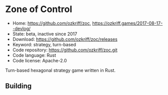 # Zone of Control

- Home: https://github.com/ozkriff/zoc, https://ozkriff.games/2017-08-17--devlog/
- State: beta, inactive since 2017
- Download: https://github.com/ozkriff/zoc/releases
- Keyword: strategy, turn-based
- Code repository: https://github.com/ozkriff/zoc.git
- Code language: Rust
- Code license: Apache-2.0

Turn-based hexagonal strategy game written in Rust.

## Building
